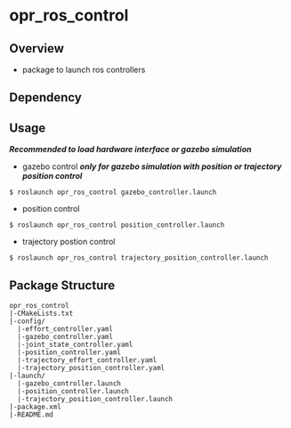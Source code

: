 # opr_ros_control

## Overview
* package to launch ros controllers

## Dependency

## Usage
***Recommended to load hardware interface or gazebo simulation***
* gazebo control ***only for gazebo simulation with position or trajectory position control***
```
$ roslaunch opr_ros_control gazebo_controller.launch
```

* position control
```
$ roslaunch opr_ros_control position_controller.launch
```

* trajectory postion control
```
$ roslaunch opr_ros_control trajectory_position_controller.launch
```

## Package Structure
```
opr_ros_control
|-CMakeLists.txt
|-config/
  |-effort_controller.yaml
  |-gazebo_controller.yaml
  |-joint_state_controller.yaml
  |-position_controller.yaml
  |-trajectory_effort_controller.yaml
  |-trajectory_position_controller.yaml
|-launch/
  |-gazebo_controller.launch
  |-position_controller.launch
  |-trajectory_position_controller.launch
|-package.xml
|-README.md
```
